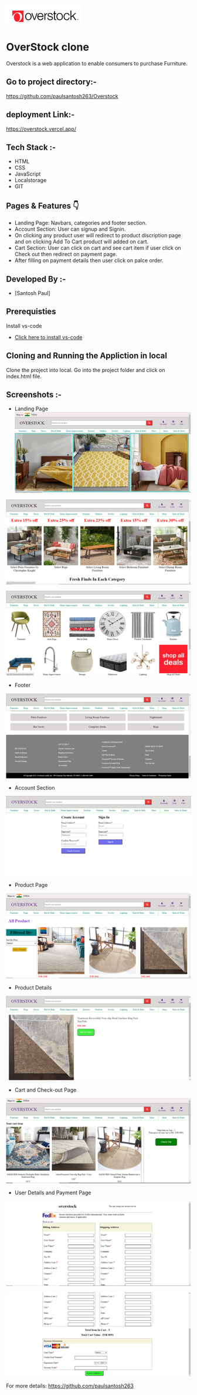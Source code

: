 
![Logo](https://github.com/sumit-krk/name/blob/master/overstock/Overstock_logo.PNG?raw=true)


# OverStock clone

Overstock is a web application to enable consumers to purchase Furniture.

## Go to project directory:-
https://github.com/paulsantosh263/Overstock
## deployment Link:-
https://overstock.vercel.app/

## Tech Stack :-
- HTML
- CSS
- JavaScript
- Localstorage
- GIT
## Pages & Features 👇
- Landing Page: Navbars, categories and footer section.
- Account Section: User can signup and Signin.
- On clicking any product user will redirect to product discription page and on clicking Add To Cart product will added on cart.
- Cart Section: User can click on cart and see cart item if user click on Check out then redirect on payment page.
- After filling on payment details then user click on palce order.
## Developed By :-
- [Santosh Paul]



## Prerequisties
Install vs-code

- [Click here to install vs-code]( https://code.visualstudio.com/download)

## Cloning and Running the Appliction in local

Clone the project into local. Go into the project folder and click on index.html file.

## Screenshots :-
- Landing Page
![Logo](https://github.com/sumit-krk/name/blob/master/overstock/Capture_1.PNG?raw=true)

![Logo](https://github.com/sumit-krk/name/blob/master/overstock/Capture_2.PNG?raw=true)

![Logo](https://github.com/sumit-krk/name/blob/master/overstock/Capture_3.PNG?raw=true)

- Footer

![Logo](https://github.com/sumit-krk/name/blob/master/overstock/Capture_4.PNG?raw=true)

- Account Section

![Logo](https://github.com/sumit-krk/name/blob/master/overstock/Capture_5.PNG?raw=true)


- Product Page

![Logo](https://github.com/sumit-krk/name/blob/master/overstock/Capture_6.PNG?raw=true)

- Product Details

![Logo](https://github.com/sumit-krk/name/blob/master/overstock/Capture_7.PNG?raw=true)

- Cart and Check-out Page

![Logo](https://github.com/sumit-krk/name/blob/master/overstock/Capture_8.PNG?raw=true)

- User Details and Payment Page

![Logo](https://github.com/sumit-krk/name/blob/master/overstock/Capture_9.PNG?raw=true)


![Logo](https://github.com/sumit-krk/name/blob/master/overstock/Capture_10.PNG?raw=true)

For more details:
https://github.com/paulsantosh263
